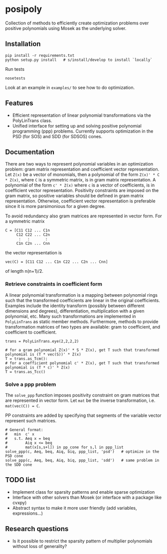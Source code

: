 # posipoly

Collection of methods to efficiently create optimization problems over positive polynomials using Mosek as the underlying solver.

## Installation

```
pip install -r requirements.txt
python setup.py install   # s/install/develop to install `locally`
```

Run tests

```
nosetests
```

Look at an example in `examples/` to see how to do optimization.

## Features

 - Efficient representation of linear polynomial transformations via the PolyLinTrans class.
 - Unified interface for setting up and solving positive polynomial programming (ppp) problems. Currently supports optimization in the PSD (for SOS) and SDD (for SDSOS) cones.

## Documentation

There are two ways to represent polynomial variables in an optimization problem: gram matrix representation and coefficient vector representation. Let `Z(x)` be a vector of monomials, then a polynomial of the form `Z(x)' * C * Z(x)`, where `C` is a symmetric matrix, is in gram matrix representation. A polynomial of the form `c' * Z(x)` where `c` is a vector of coefficients, is in coefficient vector representation. Positivity constraints are imposed on the gram matrix, so positive variables should be defined in gram matrix representation. Otherwise, coefficient vector representation is preferable since it is more parsimonious for a given degree.

To avoid redundancy also gram matrices are represented in vector form. For a symmetric matrix
```
C = [C11 C12 ... C1n
     C12 C22 ... C2n
      :   :       :
     C1n C2n ... Cnn
```
the vector representation is
```
vec(C) = [C11 C12 ... C1n C22 ... C2n ... Cnn] 
```
of length n(n+1)/2.

### Retrieve constraints in coefficient form

A linear polynomial transformation is a mapping between polynomial rings such that the transformed coefficients are linear in the original coefficients. Examples include the identity transform (possibly between different dimensions and degrees), differentiation, multiplication with a given polynomial, etc. Many such transformations are implemented in `PolyLinTrans` as static member methods. Furthermore, methods to provide transformation matrices of two types are available: gram to coefficient, and coefficient to coefficient.
```
trans = PolyLinTrans.eye(2,2,2,2)

# for a gram polynomial Z(x)' * S * Z(x), get T such that transformed polynomial is (T * vec(S))' * Z(x)
T = trans.as_Tcm(): 
# for a coefficient polynomial c' * Z(x), get T such that transformed polynomial is (T * c)' * Z(x)
T = trans.as_Tcc()
```

### Solve a ppp problem

The `solve_ppp` function imposes positivity constraint on gram matrices that are represented in vector form.   Let `mat` be the inverse transformation, i.e. `mat(vec(C)) = C`. 

PP constraints are added by specifying that segments of the variable vector represent such matrices. 

```
# General format:
#   min  c' x   
#   s.t. Aeq x = beq
#        Aiq x <= beq
#        mat(x[s,s+l]) in pp_cone for s,l in ppp_list
solve_ppp(c, Aeq, beq, Aiq, biq, ppp_list, 'psd')   # optimize in the PSD cone
solve_ppp(c, Aeq, beq, Aiq, biq, ppp_list, 'sdd')   # same problem in the SDD cone
```

## TODO list

 - Implement class for sparsity patterns and enable sparse optimization
 - Interface with other solvers than Mosek (or interface with a package like cvxpy)
 - Abstract syntax to make it more user friendly (add variables, expressions...)

## Research questions

 - Is it possible to restrict the sparsity pattern of multiplier polynomials without loss of generality?
